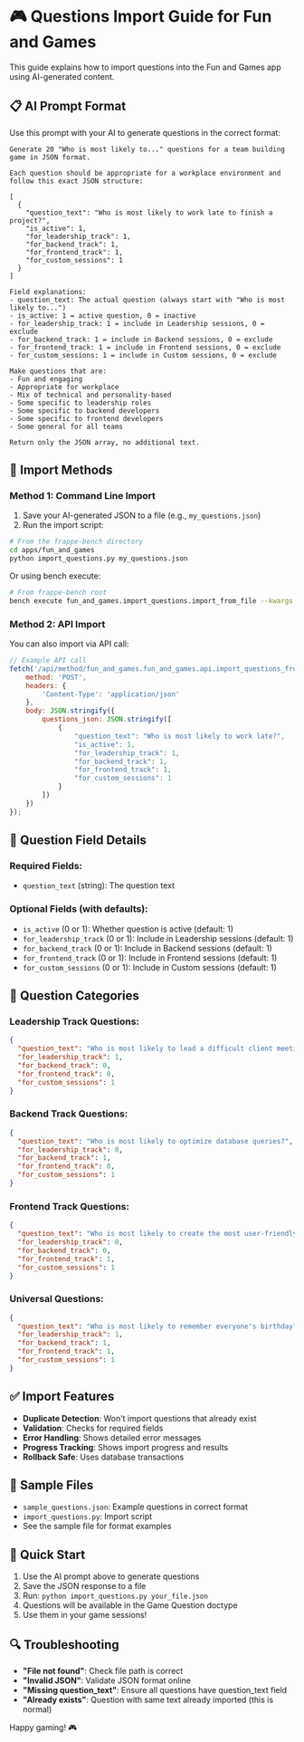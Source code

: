 # 🎮 Questions Import Guide for Fun and Games

This guide explains how to import questions into the Fun and Games app using AI-generated content.

## 📋 **AI Prompt Format**

Use this prompt with your AI to generate questions in the correct format:

```
Generate 20 "Who is most likely to..." questions for a team building game in JSON format. 

Each question should be appropriate for a workplace environment and follow this exact JSON structure:

[
  {
    "question_text": "Who is most likely to work late to finish a project?",
    "is_active": 1,
    "for_leadership_track": 1,
    "for_backend_track": 1,
    "for_frontend_track": 1,
    "for_custom_sessions": 1
  }
]

Field explanations:
- question_text: The actual question (always start with "Who is most likely to...")
- is_active: 1 = active question, 0 = inactive
- for_leadership_track: 1 = include in Leadership sessions, 0 = exclude
- for_backend_track: 1 = include in Backend sessions, 0 = exclude  
- for_frontend_track: 1 = include in Frontend sessions, 0 = exclude
- for_custom_sessions: 1 = include in Custom sessions, 0 = exclude

Make questions that are:
- Fun and engaging
- Appropriate for workplace
- Mix of technical and personality-based
- Some specific to leadership roles
- Some specific to backend developers
- Some specific to frontend developers
- Some general for all teams

Return only the JSON array, no additional text.
```

## 🔧 **Import Methods**

### **Method 1: Command Line Import**

1. Save your AI-generated JSON to a file (e.g., `my_questions.json`)
2. Run the import script:

```bash
# From the frappe-bench directory
cd apps/fun_and_games
python import_questions.py my_questions.json
```

Or using bench execute:

```bash
# From frappe-bench root
bench execute fun_and_games.import_questions.import_from_file --kwargs "{'file_path': 'apps/fun_and_games/my_questions.json'}"
```

### **Method 2: API Import**

You can also import via API call:

```javascript
// Example API call
fetch('/api/method/fun_and_games.fun_and_games.api.import_questions_from_json', {
    method: 'POST',
    headers: {
        'Content-Type': 'application/json'
    },
    body: JSON.stringify({
        questions_json: JSON.stringify([
            {
                "question_text": "Who is most likely to work late?",
                "is_active": 1,
                "for_leadership_track": 1,
                "for_backend_track": 1,
                "for_frontend_track": 1,
                "for_custom_sessions": 1
            }
        ])
    })
});
```

## 📝 **Question Field Details**

### **Required Fields:**
- `question_text` (string): The question text

### **Optional Fields (with defaults):**
- `is_active` (0 or 1): Whether question is active (default: 1)
- `for_leadership_track` (0 or 1): Include in Leadership sessions (default: 1)
- `for_backend_track` (0 or 1): Include in Backend sessions (default: 1)
- `for_frontend_track` (0 or 1): Include in Frontend sessions (default: 1)
- `for_custom_sessions` (0 or 1): Include in Custom sessions (default: 1)

## 🎯 **Question Categories**

### **Leadership Track Questions:**
```json
{
  "question_text": "Who is most likely to lead a difficult client meeting?",
  "for_leadership_track": 1,
  "for_backend_track": 0,
  "for_frontend_track": 0,
  "for_custom_sessions": 1
}
```

### **Backend Track Questions:**
```json
{
  "question_text": "Who is most likely to optimize database queries?",
  "for_leadership_track": 0,
  "for_backend_track": 1,
  "for_frontend_track": 0,
  "for_custom_sessions": 1
}
```

### **Frontend Track Questions:**
```json
{
  "question_text": "Who is most likely to create the most user-friendly interface?",
  "for_leadership_track": 0,
  "for_backend_track": 0,
  "for_frontend_track": 1,
  "for_custom_sessions": 1
}
```

### **Universal Questions:**
```json
{
  "question_text": "Who is most likely to remember everyone's birthday?",
  "for_leadership_track": 1,
  "for_backend_track": 1,
  "for_frontend_track": 1,
  "for_custom_sessions": 1
}
```

## ✅ **Import Features**

- **Duplicate Detection**: Won't import questions that already exist
- **Validation**: Checks for required fields
- **Error Handling**: Shows detailed error messages
- **Progress Tracking**: Shows import progress and results
- **Rollback Safe**: Uses database transactions

## 📁 **Sample Files**

- `sample_questions.json`: Example questions in correct format
- `import_questions.py`: Import script
- See the sample file for format examples

## 🚀 **Quick Start**

1. Use the AI prompt above to generate questions
2. Save the JSON response to a file
3. Run: `python import_questions.py your_file.json`
4. Questions will be available in the Game Question doctype
5. Use them in your game sessions!

## 🔍 **Troubleshooting**

- **"File not found"**: Check file path is correct
- **"Invalid JSON"**: Validate JSON format online
- **"Missing question_text"**: Ensure all questions have question_text field
- **"Already exists"**: Question with same text already imported (this is normal)

Happy gaming! 🎮
